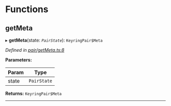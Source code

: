 

# Functions

<a id="getmeta"></a>

##  getMeta

▸ **getMeta**(state: *`PairState`*): `KeyringPair$Meta`

*Defined in [pair/getMeta.ts:8](https://github.com/polkadot-js/common/blob/0cb6e6c/packages/keyring/src/pair/getMeta.ts#L8)*

**Parameters:**

| Param | Type |
| ------ | ------ |
| state | `PairState` |

**Returns:** `KeyringPair$Meta`

___

